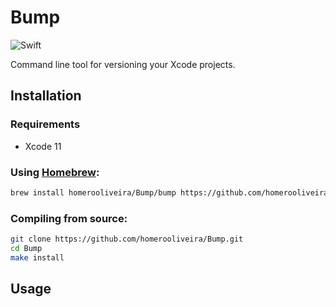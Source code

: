 # Bump

![Swift](https://github.com/homerooliveira/Bump/workflows/Swift/badge.svg)

Command line tool for versioning your Xcode projects.

## Installation

### Requirements
- Xcode 11 

### Using [Homebrew](http://brew.sh/):
```bash
brew install homerooliveira/Bump/bump https://github.com/homerooliveira/Bump.git
```

### Compiling from source:
```bash
git clone https://github.com/homerooliveira/Bump.git
cd Bump
make install
```

## Usage

